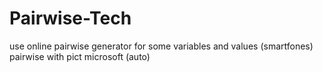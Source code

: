 # Pairwise-Tech
use online pairwise generator for some variables and values (smartfones)
pairwise with pict microsoft (auto)
